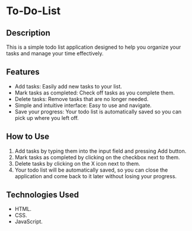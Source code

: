 # To-Do-List
## Description
This is a simple todo list application designed to help you organize your tasks and manage your time effectively.
## Features
- Add tasks: Easily add new tasks to your list.
- Mark tasks as completed: Check off tasks as you complete them.
- Delete tasks: Remove tasks that are no longer needed.
- Simple and intuitive interface: Easy to use and navigate.
- Save your progress: Your todo list is automatically saved so you can pick up where you left off.
## How to Use
1. Add tasks by typing them into the input field and pressing Add button.
2. Mark tasks as completed by clicking on the checkbox next to them.
3. Delete tasks by clicking on the X icon next to them.
4. Your todo list will be automatically saved, so you can close the application and come back to it later without losing your progress.
## Technologies Used
- HTML.
- CSS.
- JavaScript.
  
